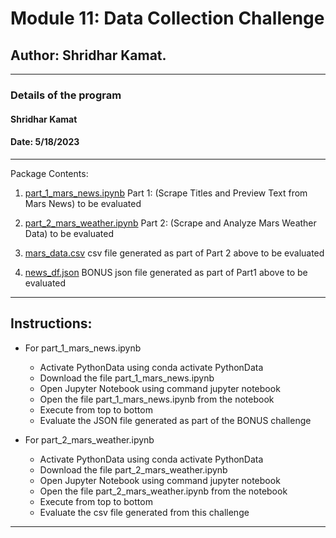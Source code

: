 # Module 11: Data Collection Challenge

## Author: Shridhar Kamat.
<hr>

### Details of the program 
#### Shridhar Kamat
#### Date: 5/18/2023
<hr>
Package Contents:

1. [part_1_mars_news.ipynb](https://github.com/shriparna/data-collection-challenge/blob/main/part_1_mars_news.ipynb) Part 1: (Scrape Titles and Preview Text from Mars News) to be evaluated

2. [part_2_mars_weather.ipynb](https://github.com/shriparna/data-collection-challenge/blob/main/part_2_mars_weather.ipynb) Part 2: (Scrape and Analyze Mars Weather Data) to be evaluated

3. [mars_data.csv](https://github.com/shriparna/data-collection-challenge/blob/main/mars_data.csv) csv file generated as part of Part 2 above to be evaluated

4. [news_df.json](https://github.com/shriparna/data-collection-challenge/blob/main/news_df.json) BONUS json file generated as part of Part1 above to be evaluated

<hr>

## Instructions:

- For part_1_mars_news.ipynb
    - Activate PythonData using conda activate PythonData
    - Download the file part_1_mars_news.ipynb
    - Open Jupyter Notebook using command jupyter notebook
    - Open the file part_1_mars_news.ipynb from the notebook
    - Execute from top to bottom   
    - Evaluate the JSON file generated as part of the BONUS challenge

- For part_2_mars_weather.ipynb
    - Activate PythonData using conda activate PythonData
    - Download the file part_2_mars_weather.ipynb
    - Open Jupyter Notebook using command jupyter notebook
    - Open the file part_2_mars_weather.ipynb from the notebook
    - Execute from top to bottom   
    - Evaluate the csv file generated from this challenge
<hr>
